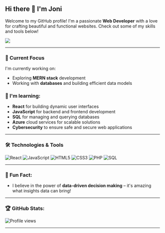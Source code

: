 ## Hi there 👋 I'm Joni

Welcome to my GitHub profile! I'm a passionate **Web Developer** with a love for crafting beautiful and functional websites. Check out some of my skills and tools below!

![](https://readme-typing-svg.demolab.com?font=Fira+code&pause=1000&width=435&lines=Web+developer;In+God+we+trust.+;All+others+must+bring+data.)

---

### 🚀 Current Focus

I'm currently working on:
- Exploring **MERN stack** development
- Working with **databases** and building efficient data models

### 🌱 I'm learning:
- **React** for building dynamic user interfaces
- **JavaScript** for backend and frontend development
- **SQL** for managing and querying databases
- **Azure** cloud services for scalable solutions
- **Cybersecurity** to ensure safe and secure web applications

---

### 🛠️ Technologies & Tools

![React](https://img.shields.io/badge/Code-React-61DAFB?style=flat&logo=react&color=61DAFB)
![JavaScript](https://img.shields.io/badge/Code-JavaScript-F7DF1E?style=flat&logo=javascript&color=F7DF1E)
![HTML5](https://img.shields.io/badge/Code-HTML-E34F26?style=flat&logo=html5&color=E34F26)
![CSS3](https://img.shields.io/badge/Code-CSS-1572B6?style=flat&logo=css3&color=1572B6)
![PHP](https://img.shields.io/badge/Code-PHP-777BB4?style=flat&logo=php&color=777BB4)
![SQL](https://img.shields.io/badge/Tools-SQL-4479A1?style=flat&logo=mysql&color=4479A1)

---

### 🌟 Fun Fact:
- I believe in the power of **data-driven decision making** – it's amazing what insights data can bring!

---

### 🏆 GitHub Stats:
![Profile views](https://komarev.com/ghpvc/?username=your-github-jonz-dsgn)

---








